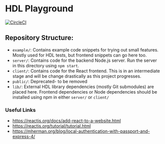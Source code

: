 # HDL Playground
[![CircleCI](https://circleci.com/gh/kwf37/hdl-playground/tree/master.svg?style=svg)](https://circleci.com/gh/kwf37/hdl-playground/tree/master)
## Repository Structure:
* `example/`: Contains example code snippets for trying out small features. Mostly used for HDL tests, but frontend snippets can go here too.
* `server/`: Contains code for the backend Node.js server. Run the server in this directory using `npm start`.
* `client/`: Contains code for the React frontend. This is in an intermediate stage and will be change drastically as this project progresses.
* `public/`: Deprecated- to be removed
* `lib/`: External HDL library dependencies (mostly Git submodules) are placed here. Frontend dependencies or Node dependencies should be installed using npm in either `server/` or `client/`

### Useful Links
* https://reactjs.org/docs/add-react-to-a-website.html
* https://reactjs.org/tutorial/tutorial.html
* https://mherman.org/blog/local-authentication-with-passport-and-express-4/


